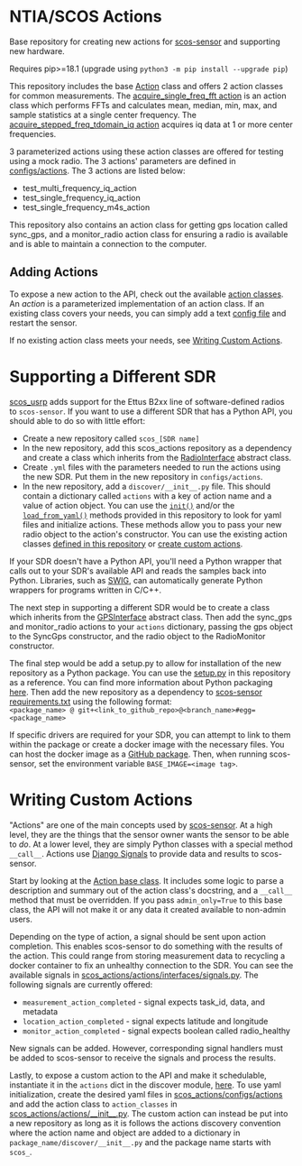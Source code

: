 NTIA/SCOS Actions
====================

Base repository for creating new actions for [scos-sensor](https://github.com/NTIA/scos-sensor) and supporting new
hardware.

Requires pip>=18.1 (upgrade using `python3 -m pip install --upgrade pip`)

This repository includes the base [Action](scos_actions/actions/interfaces/action.py) class and offers 2 action classes for 
common measurements. The [acquire_single_freq_fft action](scos_actions/actions/acquire_single_freq_fft.py) is an action
class which performs FFTs and calculates mean, median, min, max, and sample statistics at a single center frequency.
The [acquire_stepped_freq_tdomain_iq action](scos_actions/actions/acquire_stepped_freq_tdomain_iq.py) acquires iq data
at 1 or more center frequencies.

3 parameterized actions using these action classes are
offered for testing using a mock radio. The 3 actions' parameters are defined in 
[configs/actions](scos_actions/configs/actions). The 3 actions are listed below:

* test_multi_frequency_iq_action
* test_single_frequency_iq_action
* test_single_frequency_m4s_action

This repository also contains an action class for getting gps location 
called sync_gps, and a monitor_radio action class for ensuring a radio
is available and is able to maintain a connection to the computer.

Adding Actions
--------------

To expose a new action to the API, check out the available [action
classes](scos_actions/actions). An _action_ is a parameterized implementation of
an action class. If an existing class covers your needs, you can simply add a text
[config file](scos_actions/configs/README.md) and restart the sensor.

If no existing action class meets your needs, see [Writing Custom
Actions](#writing-custom-actions).

Supporting a Different SDR
==========================

[scos_usrp](https://github.com/ntia/scos_usrp) adds support for the Ettus B2xx line of
software-defined radios to `scos-sensor`. If you want to use a different SDR that has a Python
API, you should able to do so with little effort:

 - Create a new repository called `scos_[SDR name]`
 - In the new repository, add this scos_actions repository as a dependency and create a class which inherits from the 
 [RadioInterface](scos_actions/hardware/radio_iface.py) abstract class.
 - Create `.yml` files with the parameters needed to run the actions using the new SDR. Put them in the new repository
   in `configs/actions`.
 - In the new repository, add a `discover/__init__.py` file. This should contain a dictionary called `actions` with a
   key of action name and a value of action object. You can use the [`init()`](scos_actions/discover/__init__.py)
   and/or the [`load_from_yaml()`](scos_actions/discover/yaml.py) methods provided in this repository to look for yaml
   files and initialize actions. These methods allow you to pass your new radio object to the action's constructor. You
   can use the existing action classes [defined in this repository](scos_actions/actions/__init__.py) or
   [create custom actions](#writing-custom-actions).

If your SDR doesn't have a Python API, you'll need a Python wrapper that
calls out to your SDR's available API and reads the samples back into Python. Libraries, such as
[SWIG](http://www.swig.org/), can automatically generate Python wrappers for programs written in C/C++.

The next step in supporting a different SDR would be to create a class which inherits from the
[GPSInterface](scos_actions/hardware/gps_iface.py) abstract class. Then add the sync_gps and monitor_radio actions to
your `actions` dictionary, passing the gps object to the SyncGps constructor, and the radio object to the RadioMonitor
constructor.

The final step would be add a setup.py to allow for installation of the new repository as a Python package. You can use
the [setup.py](setup.py) in this repository as a reference. You can find more information about Python packaging
[here](https://packaging.python.org/tutorials/packaging-projects/). Then add the new repository as a dependency to
[scos-sensor requirements.txt](https://github.com/NTIA/scos-sensor/blob/master/src/requirements.txt) using the
following format:  
`<package_name> @ git+<link_to_github_repo>@<branch_name>#egg=<package_name>`

If specific drivers are required for your SDR, you can attempt to link to them within the package or create a docker
image with the necessary files. You can host the docker image as a
[GitHub package](https://help.github.com/en/packages/using-github-packages-with-your-projects-ecosystem/configuring-docker-for-use-with-github-packages).
Then, when running scos-sensor, set the environment variable `BASE_IMAGE=<image tag>`.

Writing Custom Actions
======================

"Actions" are one of the main concepts used by [scos-sensor](https://github.com/NTIA/scos-sensor). At a high level,
they are the things that the sensor owner wants the sensor to be able to _do_. At a lower level, they are simply Python
classes with a special method `__call__`. Actions use
[Django Signals](https://docs.djangoproject.com/en/3.0/topics/signals/) to provide data and results to scos-sensor.

Start by looking at the [Action base class](scos_actions/actions/interfaces/action.py). It includes some logic to parse
a description and summary out of the action class's docstring, and a `__call__` method that must be overridden. If you
pass `admin_only=True` to this base class, the API will not make it or any data it created available to non-admin users.

Depending on the type of action, a signal should be sent upon action completion. This enables scos-sensor to do
something with the results of the action. This could range from storing measurement data to recycling a 
docker container to fix an unhealthy connection to the SDR. You can see the available signals
in [scos_actions/actions/interfaces/signals.py](scos_actions/actions/interfaces/signals.py). The following signals are
currently offered:
 * `measurement_action_completed` - signal expects task_id, data, and metadata
 * `location_action_completed` - signal expects latitude and longitude
 * `monitor_action_completed` - signal expects boolean called radio_healthy
 
New signals can be added. However, corresponding signal handlers must be added to scos-sensor to receive the signals
and process the results.

Lastly, to expose a custom action to the API and make it schedulable,
instantiate it in the `actions` dict in the discover module,
[here](scos_actions/discover/__init__.py). To use yaml initialization, create the desired yaml files in
[scos_actions/configs/actions](scos_actions/configs/actions) and add the action class to `action_classes` in
[scos_actions/actions/\_\_init\_\_.py](scos_actions/actions/__init__.py). The custom action can instead be put into a
new repository as long as it is follows the actions discovery convention where the action name and object are added to
a dictionary in `package_name/discover/__init__.py` and the package name starts with `scos_`.